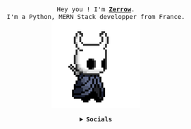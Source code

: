 <p align="center">
  <br>
  <samp>
    Hey you ! I'm <b><a rel="nofollow noopener noreferrer" target="_blank" href="https://zerrow.bio.link">Zerrow</a></b>.
    <br>I'm a Python, MERN Stack developper from France.<br>

</samp>

  <img src="https://raw.githubusercontent.com/ZerrowOnDiscord/ZerrowOnDiscord/master/assets/hollor_knight.gif" width="200"/>

</p>


<details align="center">

<summary> <b> <samp> Socials </samp></b></summary>
<samp>
 <b><h2 style="color: #fc6203">Z E R R O W &nbsp; S O C I A L S</h2> </b>

<img src="https://camo.githubusercontent.com/79ee47e7da6c637103b785175e5372fa6232340918852316ca2cbfad52d6bf1b/68747470733a2f2f36342e6d656469612e74756d626c722e636f6d2f39656337353337313938636130366136646566643936353963353031376132662f623137666630633662623766633162362d34662f733132383078313932302f386634623131366537393535326262393365383435376132323732643562373133373162643265372e67696676" width="200"/>

<a href="https://discord.gg/w5mCSb8fpm">Discord</a>
<a href="zerrowtv@protonmail.com">zerrowtv@protonmail.com</a>


</samp>
</details>
